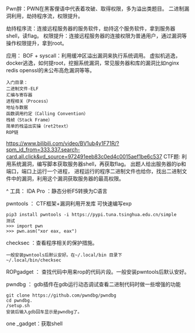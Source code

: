 Pwn胖：PWN在黑客俚语中代表着攻破、取得权限，多为溢出类题目。
二进制漏洞利用，劫持程序流，权限提升。

劫持程序流：连接远程服务器的服务软件，劫持这个服务软件，拿到服务器shell，读flag。
权限提升：连接远程服务器的连接权限为普通用户，通过漏洞等操作权限提升，拿到root。

应用：
BOF + syscall：利用缓冲区溢出漏洞来执行系统调用。
虚拟机逃逸，docker逃逸，如何提root，挖掘系统漏洞，常见服务器和库的漏洞比如nginx redis openssl的未公布高危漏洞等等。

```
入门目录：
二进制文件-ELF
汇编与寄存器
进程相关（Process）
地址与数据
函数调用约定（Calling Convention）
栈帧（Stack Frame）
简单的栈溢出实操（ret2text）
ROP链
```
<https://www.bilibili.com/video/BV1ub4y1F71R/?spm_id_from=333.337.search-card.all.click&vd_source=972491eeb83c0ed4c0015aef1be6c537>
CTF题:
利用系统漏洞，编写脚本获取服务器shell，再获取flag。
出题人给出服务器的ip和端口，端口上运行一个进程，
进程运行的程序二进制文件也给你，找出二进制文件中的漏洞，利用这个漏洞获取服务器的最高权限。

^
工具：
IDA Pro ：静态分析F5转换为C语言

pwntools ： CTF框架+漏洞利用开发库 可快速编写exp
```
pip3 install pwntools -i https://pypi.tuna.tsinghua.edu.cn/simple
测试
>>> import pwn
>>> pwn.asm("xor eax, eax")
```

checksec ：查看程序相关的保护措施。
```
一般安装pwntools后默认安好。在~/.local/bin 目录下
~/.local/bin/checksec
```

ROPgadget ： 查找代码中用来rop的代码片段。一般安装pwntools后默认安好。

pwndbg ： gdb插件在gdb运行动态调试查看二进制代码时做一些增强的功能
```
git clone https://github.com/pwndbg/pwndbg
cd pwndbg.
/setup.sh
安装后输入gdb回车显示是pwndbg了。
```

one _gadget：获取shell
